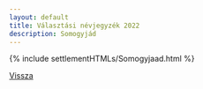 ```yaml
---
layout: default
title: Választási névjegyzék 2022
description: Somogyjád
---
```


{% include settlementHTMLs/Somogyjaad.html %}

[Vissza](../)